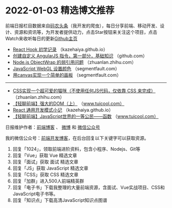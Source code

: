 # 2022-01-03 精选博文推荐

前端日报栏目数据来自[码农头条](https://toutiao.qdkfweb.cn/)（我开发的爬虫），每日分享前端、移动开发、设计、资源和资讯等，为开发者提供动力，点击Star按钮来关注这个项目，点击Watch来收听每日的更新[Github主页](https://github.com/kujian/frontendDaily)
* [React Hook 初学记录](https://kazehaiya.github.io/2020/12/05/React-Hook-初学记录/) （kazehaiya.github.io）
* [创建自定义 AngularJS 指令，第一部分，基础知识](https://github.com/nixzhu/dev-blog/blob/main/posts/2014-05-03-creating-custom-angularjs-directives-part-1-the-fundamentals.md) （github.com）
* [Node.js ObjectWrap 的弱引用问题](https://zhuanlan.zhihu.com/p/452504420) （zhuanlan.zhihu.com）
* [JavaScript WebGL 设置颜色](https://segmentfault.com/a/1190000041212486) （segmentfault.com）
* [用canvas实现一个简单的画板](https://segmentfault.com/a/1190000041212470) （segmentfault.com）

***
* [CSS实现一个超可爱的猫咪（不使用任何JS代码，仅依靠 CSS 来完成）](https://zhuanlan.zhihu.com/p/452346055) （zhuanlan.zhihu.com）
* [【轻聊前端】强大的DOM（上）](http://www.tuicool.com/articles/hit/eANVviq) （www.tuicool.com）
* [React 通用开发模式小记](https://kazehaiya.github.io/2021/05/07/React-通用开发模式小记/) （kazehaiya.github.io）
* [【轻聊前端】JavaScript世界的一等公民——函数](http://www.tuicool.com/articles/hit/rmYBNzY) （www.tuicool.com）

日报维护作者：[前端博客](https://qdkfweb.cn/) 、 [微博](http://weibo.com/kujian) 和 [微信公众号](https://open.weixin.qq.com/qr/code?username=caibaojian_com)

我的微信公众号：[前端开发博客](https://open.weixin.qq.com/qr/code?username=caibaojian_com)，在后台回复以下关键字可以获取资源。

1. 回复「1024」，领取前端进阶资料，包含小程序、Nodejs、Git等
2. 回复「Vue」获取 Vue 精选文章
3. 回复「面试」获取 面试 精选文章
4. 回复「JS」获取 JavaScript 精选文章
5. 回复「CSS」获取 CSS 精选文章
6. 回复「加群」进入500人前端精英群
7. 回复「电子书」下载我整理的大量前端资源，含面试、Vue实战项目、CSS和JavaScript电子书等。
8. 回复「知识点」下载高清JavaScript知识点图谱